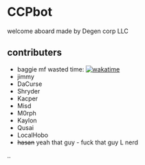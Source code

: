 # CCPbot

welcome aboard 
made by Degen corp LLC

## contributers
* baggie mf wasted time: [![wakatime](https://wakatime.com/badge/user/72bec217-9b00-468f-b8be-d763b0fb3fbf/project/71aa8eaf-f622-4e13-8ec5-7bb5154d948f.svg)](https://wakatime.com/badge/user/72bec217-9b00-468f-b8be-d763b0fb3fbf/project/71aa8eaf-f622-4e13-8ec5-7bb5154d948f)
* jimmy 
* DaCurse
* Shryder
* Kacper
* Misd
* M0rph
* Kaylon
* Qusai
* LocalHobo
* ~~hasan~~ yeah that guy - fuck that guy L nerd

..
